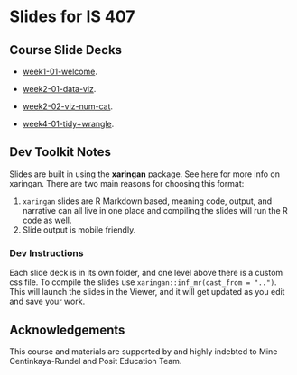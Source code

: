 # Slides for IS 407

## Course Slide Decks

- [week1-01-welcome](week1-01-welcome).

- [week2-01-data-viz](week2-01-data-viz).

- [week2-02-viz-num-cat](week2-02-viz-num-cat).

- [week4-01-tidy+wrangle](week4-01-tidy+wrangle).

<!-- 

- [week5-02-df-join](week5-02-df-join).


- [week4-01-tidying](week4-01-tidying).

- [week4-02-data-type+class](week4-02-data-type+class).

- [week5-01-data-import+recode](week5-01-data-import+recode).

- [week6-02-web-scrape](week6-02-web-scrape).

- [week7-01-effective-dataviz](week7-01-effective-dataviz).

- [week7-02-functions+iteration](week7-02-functions+iteration).

- [week8-01-studies-confounding](week8-01-studies-confounding).

- [week8-02-regex](week8-02-regex).

- [week10-01-language-of-models](week10-01-language-of-models).

- [week10-02-modeling-nonlinear-relationships](week10-02-modeling-nonlinear-relationships).

- [week11-01-model-multiple-predictors](week11-01-model-multiple-predictors).

- [week11-02-logistic-reg+feature_eng](week11-02-logistic-reg+feature_eng).

- [week12-02-text-analysis_tf](week12-01-text-analysis_tf).

- [week13-01-accessible-viz](week13-01-accessible-viz).

- [week14-01-text-analysis_tfidf+sentimentanal](week14-01-text-analysis_tfidf+sentimentanal)

- [week14-02-shiny-practice](week14-02-shiny-practice)

- [week13-02-named_entity_recognition](week13-02-named_entity_recognition). -->

## Dev Toolkit Notes

Slides are built in using the **xaringan** package. See [here](https://github.com/yihui/xaringan) for more info on xaringan. There are two main reasons for choosing this format:

1. `xaringan` slides are R Markdown based, meaning code, output, and narrative can all live in one place and compiling the slides will run the R code as well.
2. Slide output is mobile friendly.

### Dev Instructions

Each slide deck is in its own folder, and one level above there is a custom css file. To compile the slides use `xaringan::inf_mr(cast_from = "..")`. This will launch the slides in the Viewer, and it will get updated as you edit and save your work.

## Acknowledgements

This course and materials are supported by and highly indebted to Mine Centinkaya-Rundel and Posit Education Team.
